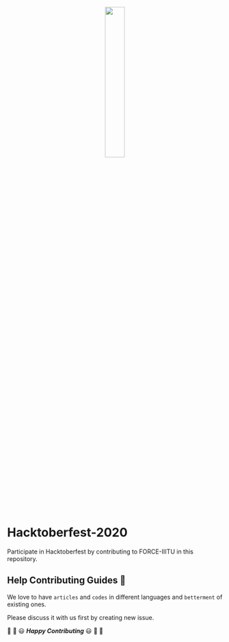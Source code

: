 
<p align="center">
    <a href="https://hacktoberfest.digitalocean.com/">
        <img src="https://hacktoberfest.digitalocean.com/assets/HF-full-logo-b05d5eb32b3f3ecc9b2240526104cf4da3187b8b61963dd9042fdc2536e4a76c.svg" width="30%">
    </a>
</p>

# Hacktoberfest-2020
Participate in Hacktoberfest by contributing to FORCE-IIITU in this repository. 

## Help Contributing Guides :crown:

We love to have `articles` and `codes` in different languages and `betterment` of existing ones.

Please discuss it with us first by creating new issue.

:tada: :confetti_ball: :smiley: _**Happy Contributing**_ :smiley: :confetti_ball: :tada:
